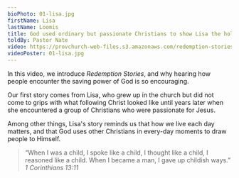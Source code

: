 ```yaml
---
bioPhoto: 01-lisa.jpg
firstName: Lisa
lastName: Loomis
title: God used ordinary but passionate Christians to show Lisa the hollowness of mere outward religion.
toldBy: Pastor Nate
video: https://provchurch-web-files.s3.amazonaws.com/redemption-stories/01-lisa.mp4
videoPoster: 01-lisa.jpg
---
```


In this video, we introduce *Redemption Stories*, and why hearing how people encounter the saving power of God is so encouraging.

Our first story comes from Lisa, who grew up in the church but did not come to grips with what following Christ looked like until years later when she encountered a group of Christians who were passionate for Jesus.

Among other things, Lisa's story reminds us that how we live each day matters, and that God uses other Christians in every-day moments to draw people to Himself.  

> “When I was a child, I spoke like a child, I thought like a child, I reasoned like a child. When I became a man, I gave up childish ways.” <cite>1 Corinthians 13:11</cite>
